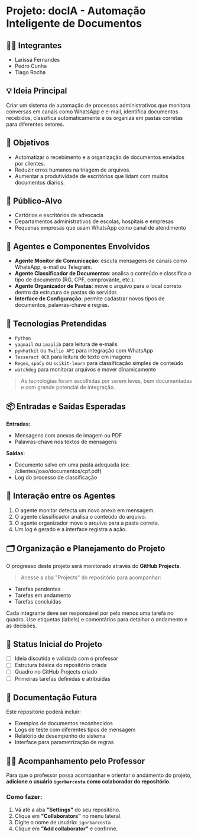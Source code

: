 # Projeto: docIA - Automação Inteligente de Documentos

## 👨‍🎓 Integrantes
- Larissa Fernandes
- Pedro Cunha
- Tiago Rocha

## 💡 Ideia Principal
Criar um sistema de automação de processos administrativos que monitora conversas em canais como WhatsApp e e-mail, identifica documentos recebidos, classifica automaticamente e os organiza em pastas corretas para diferentes setores.

## 🎯 Objetivos
- Automatizar o recebimento e a organização de documentos enviados por clientes.
- Reduzir erros humanos na triagem de arquivos.
- Aumentar a produtividade de escritórios que lidam com muitos documentos diários.

## 👥 Público-Alvo
- Cartórios e escritórios de advocacia
- Departamentos administrativos de escolas, hospitais e empresas
- Pequenas empresas que usam WhatsApp como canal de atendimento

## 🤖 Agentes e Componentes Envolvidos
- **Agente Monitor de Comunicação**: escuta mensagens de canais como WhatsApp, e-mail ou Telegram.
- **Agente Classificador de Documentos**: analisa o conteúdo e classifica o tipo de documento (RG, CPF, comprovante, etc.).
- **Agente Organizador de Pastas**: move o arquivo para o local correto dentro da estrutura de pastas do servidor.
- **Interface de Configuração**: permite cadastrar novos tipos de documentos, palavras-chave e regras.

## 🧱 Tecnologias Pretendidas
- `Python`
- `yagmail` ou `imaplib` para leitura de e-mails
- `pywhatkit` ou `Twilio API` para integração com WhatsApp
- `Tesseract OCR` para leitura de texto em imagens
- `Regex`, `spaCy` ou `scikit-learn` para classificação simples de conteúdo
- `watchdog` para monitorar arquivos e mover dinamicamente

> As tecnologias foram escolhidas por serem leves, bem documentadas e com grande potencial de integração.

## 📦 Entradas e Saídas Esperadas
**Entradas:**
- Mensagens com anexos de imagem ou PDF
- Palavras-chave nos textos de mensagens

**Saídas:**
- Documento salvo em uma pasta adequada (ex: /clientes/joao/documentos/cpf.pdf)
- Log do processo de classificação

## 🔁 Interação entre os Agentes
1. O agente monitor detecta um novo anexo em mensagem.
2. O agente classificador analisa o conteúdo do arquivo.
3. O agente organizador move o arquivo para a pasta correta.
4. Um log é gerado e a interface registra a ação.

## 🗂️ Organização e Planejamento do Projeto
O progresso deste projeto será monitorado através do **GitHub Projects**.

> Acesse a aba "Projects" do repositório para acompanhar:
- Tarefas pendentes
- Tarefas em andamento
- Tarefas concluídas

Cada integrante deve ser responsável por pelo menos uma tarefa no quadro.
Use etiquetas (labels) e comentários para detalhar o andamento e as decisões.

## 📌 Status Inicial do Projeto
- [ ] Ideia discutida e validada com o professor
- [ ] Estrutura básica do repositório criada
- [ ] Quadro no GitHub Projects criado
- [ ] Primeiras tarefas definidas e atribuídas

## 📄 Documentação Futura
Este repositório poderá incluir:
- Exemplos de documentos reconhecidos
- Logs de teste com diferentes tipos de mensagem
- Relatório de desempenho do sistema
- Interface para parametrização de regras

## 👨‍🏫 Acompanhamento pelo Professor
Para que o professor possa acompanhar e orientar o andamento do projeto, **adicione o usuário `igorbarcosta` como colaborador do repositório.**

### Como fazer:
1. Vá até a aba **"Settings"** do seu repositório.
2. Clique em **"Collaborators"** no menu lateral.
3. Digite o nome de usuário: `igorbarcosta`
4. Clique em **"Add collaborator"** e confirme.
